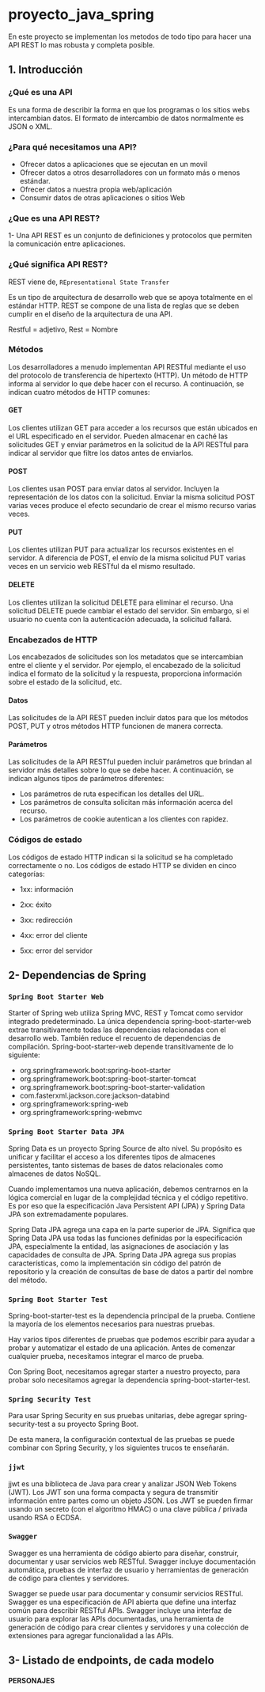 # proyecto_java_spring
En este proyecto se implementan los metodos de todo tipo para hacer una API REST lo mas robusta y completa posible.

## 1. Introducción



### ¿Qué es una API
Es una forma de describir la forma en que los programas o los sitios webs intercambian datos.
El formato de intercambio de datos normalmente es JSON o XML.

### ¿Para qué necesitamos una API?
* Ofrecer datos a aplicaciones que se ejecutan en un movil
* Ofrecer datos a otros desarrolladores con un formato más o menos estándar.
* Ofrecer datos a nuestra propia web/aplicación
* Consumir datos de otras aplicaciones o sitios Web



### ¿Que es una API REST?

1- Una API REST es un conjunto de definiciones y protocolos que permiten la comunicación entre aplicaciones.

### ¿Qué significa API REST?

REST viene de, `REpresentational State Transfer`

Es un tipo de arquitectura de desarrollo web que se apoya totalmente en el estándar HTTP.
REST se compone de una lista de reglas que se deben cumplir en el diseño de la arquitectura de una API.

Restful = adjetivo, Rest = Nombre


### Métodos

Los desarrolladores a menudo implementan API RESTful mediante el uso del protocolo de transferencia de hipertexto (HTTP). Un método de HTTP informa al servidor lo que debe hacer con el recurso. A continuación, se indican cuatro métodos de HTTP comunes:

#### GET

Los clientes utilizan GET para acceder a los recursos que están ubicados en el URL especificado en el servidor. Pueden almacenar en caché las solicitudes GET y enviar parámetros en la solicitud de la API RESTful para indicar al servidor que filtre los datos antes de enviarlos.

#### POST

Los clientes usan POST para enviar datos al servidor. Incluyen la representación de los datos con la solicitud. Enviar la misma solicitud POST varias veces produce el efecto secundario de crear el mismo recurso varias veces.

#### PUT

Los clientes utilizan PUT para actualizar los recursos existentes en el servidor. A diferencia de POST, el envío de la misma solicitud PUT varias veces en un servicio web RESTful da el mismo resultado.

#### DELETE

Los clientes utilizan la solicitud DELETE para eliminar el recurso. Una solicitud DELETE puede cambiar el estado del servidor. Sin embargo, si el usuario no cuenta con la autenticación adecuada, la solicitud fallará.


### Encabezados de HTTP

Los encabezados de solicitudes son los metadatos que se intercambian entre el cliente y el servidor. Por ejemplo, el encabezado de la solicitud indica el formato de la solicitud y la respuesta, proporciona información sobre el estado de la solicitud, etc.

#### Datos

Las solicitudes de la API REST pueden incluir datos para que los métodos POST, PUT y otros métodos HTTP funcionen de manera correcta.

#### Parámetros

Las solicitudes de la API RESTful pueden incluir parámetros que brindan al servidor más detalles sobre lo que se debe hacer. A continuación, se indican algunos tipos de parámetros diferentes:
* Los parámetros de ruta especifican los detalles del URL.
* Los parámetros de consulta solicitan más información acerca del recurso.
* Los parámetros de cookie autentican a los clientes con rapidez.


### Códigos de estado

Los códigos de estado HTTP indican si la solicitud se ha completado correctamente o no. Los códigos de estado HTTP se dividen en cinco categorías:

* 1xx: información

* 2xx: éxito

* 3xx: redirección

* 4xx: error del cliente

* 5xx: error del servidor


## 2- Dependencias de Spring

### `Spring Boot Starter Web`

Starter of Spring web utiliza Spring MVC, REST y Tomcat como servidor integrado predeterminado. La única dependencia spring-boot-starter-web extrae transitivamente todas las dependencias relacionadas con el desarrollo web. También reduce el recuento de dependencias de compilación. Spring-boot-starter-web depende transitivamente de lo siguiente:

* org.springframework.boot:spring-boot-starter
* org.springframework.boot:spring-boot-starter-tomcat
* org.springframework.boot:spring-boot-starter-validation
* com.fasterxml.jackson.core:jackson-databind
* org.springframework:spring-web
* org.springframework:spring-webmvc

### `Spring Boot Starter Data JPA`

Spring Data es un proyecto Spring Source de alto nivel. Su propósito es unificar y facilitar el acceso a los diferentes tipos de almacenes persistentes, tanto sistemas de bases de datos relacionales como almacenes de datos NoSQL.

Cuando implementamos una nueva aplicación, debemos centrarnos en la lógica comercial en lugar de la complejidad técnica y el código repetitivo. Es por eso que la especificación Java Persistent API (JPA) y Spring Data JPA son extremadamente populares.

Spring Data JPA agrega una capa en la parte superior de JPA. Significa que Spring Data JPA usa todas las funciones definidas por la especificación JPA, especialmente la entidad, las asignaciones de asociación y las capacidades de consulta de JPA. Spring Data JPA agrega sus propias características, como la implementación sin código del patrón de repositorio y la creación de consultas de base de datos a partir del nombre del método.

### `Spring Boot Starter Test`

Spring-boot-starter-test es la dependencia principal de la prueba. Contiene la mayoría de los elementos necesarios para nuestras pruebas.

Hay varios tipos diferentes de pruebas que podemos escribir para ayudar a probar y automatizar el estado de una aplicación. Antes de comenzar cualquier prueba, necesitamos integrar el marco de prueba.

Con Spring Boot, necesitamos agregar starter a nuestro proyecto, para probar solo necesitamos agregar la dependencia spring-boot-starter-test.

### `Spring Security Test`

Para usar Spring Security en sus pruebas unitarias, debe agregar spring-security-test a su proyecto Spring Boot.

De esta manera, la configuración contextual de las pruebas se puede combinar con Spring Security, y los siguientes trucos te enseñarán.

### `jjwt`

jjwt es una biblioteca de Java para crear y analizar JSON Web Tokens (JWT). Los JWT son una forma compacta y segura de transmitir información entre partes como un objeto JSON. Los JWT se pueden firmar usando un secreto (con el algoritmo HMAC) o una clave pública / privada usando RSA o ECDSA.

### `Swagger`

Swagger es una herramienta de código abierto para diseñar, construir, documentar y usar servicios web RESTful. Swagger incluye documentación automática, pruebas de interfaz de usuario y herramientas de generación de código para clientes y servidores.

Swagger se puede usar para documentar y consumir servicios RESTful. Swagger es una especificación de API abierta que define una interfaz común para describir RESTful APIs. Swagger incluye una interfaz de usuario para explorar las APIs documentadas, una herramienta de generación de código para crear clientes y servidores y una colección de extensiones para agregar funcionalidad a las APIs.



## 3- Listado de endpoints, de cada modelo


#### PERSONAJES